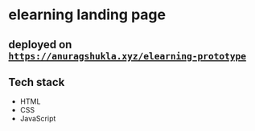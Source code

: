 # elearning landing page

## deployed on [`https://anuragshukla.xyz/elearning-prototype`](https://anuragshukla.xyz/elearning-prototype/)

## Tech stack
- HTML
- CSS
- JavaScript

